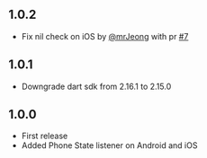 ## 1.0.2
- Fix nil check on iOS by [@mrJeong](https://github.com/mrJeong) with pr [#7](https://github.com/andreamainella98/phone_state/pull/7)
## 1.0.1
- Downgrade dart sdk from 2.16.1 to 2.15.0
## 1.0.0
- First release
- Added Phone State listener on Android and iOS